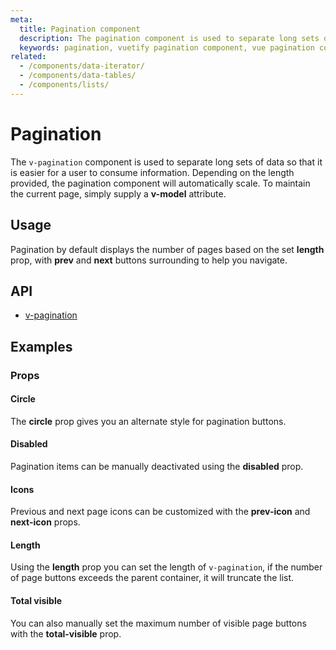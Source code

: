 ```yaml
---
meta:
  title: Pagination component
  description: The pagination component is used to separate long sets of data so that it is easier for a user to consume information.
  keywords: pagination, vuetify pagination component, vue pagination component
related:
  - /components/data-iterator/
  - /components/data-tables/
  - /components/lists/
---
```


# Pagination

The `v-pagination` component is used to separate long sets of data so that it is easier for a user to consume information. Depending on the length provided, the pagination component will automatically scale. To maintain the current page, simply supply a **v-model** attribute.

<entry-ad />

## Usage

Pagination by default displays the number of pages based on the set **length** prop, with **prev** and **next** buttons surrounding to help you navigate.

<example file="v-pagination/usage" />

## API

- [v-pagination](/api/v-pagination)

<api-section page="components/paginations" />

## Examples

### Props

#### Circle

The **circle** prop gives you an alternate style for pagination buttons.

<example file="v-pagination/prop-circle" />

#### Disabled

Pagination items can be manually deactivated using the **disabled** prop.

<example file="v-pagination/prop-disabled" />

#### Icons

Previous and next page icons can be customized with the **prev-icon** and **next-icon** props.

<example file="v-pagination/prop-icons" />

#### Length

Using the **length** prop you can set the length of `v-pagination`, if the number of page buttons exceeds the parent container, it will truncate the list.

<example file="v-pagination/prop-length" />

#### Total visible

You can also manually set the maximum number of visible page buttons with the **total-visible** prop.

<example file="v-pagination/prop-total-visible" />

<backmatter />

